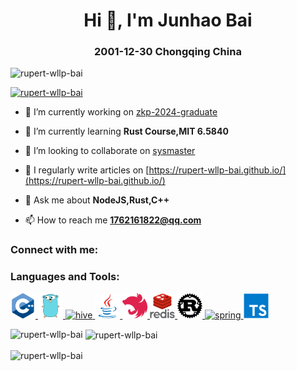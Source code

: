 <h1 align="center">Hi 👋, I'm Junhao Bai</h1>
<h3 align="center">2001-12-30 Chongqing China</h3>

<p align="left"> <img src="https://komarev.com/ghpvc/?username=rupert-wllp-bai&label=Profile%20views&color=0033ff&style=flat" alt="rupert-wllp-bai" /> </p>

<p align="left"> <a href="https://github.com/ryo-ma/github-profile-trophy"><img src="https://github-profile-trophy.vercel.app/?username=rupert-wllp-bai" alt="rupert-wllp-bai" /></a> </p>

- 🔭 I’m currently working on [zkp-2024-graduate](https://github.com/Rupert-WLLP-Bai/zkp-2024-graduate)

- 🌱 I’m currently learning **Rust Course,MIT 6.5840**

- 👯 I’m looking to collaborate on [sysmaster](https://gitee.com/openeuler/open-source-summer/issues/I6XKVU?from=project-issue)

- 📝 I regularly write articles on [https://rupert-wllp-bai.github.io/](https://rupert-wllp-bai.github.io/)

- 💬 Ask me about **NodeJS,Rust,C++**

- 📫 How to reach me **1762161822@qq.com**

<h3 align="left">Connect with me:</h3>
<p align="left">
</p>

<h3 align="left">Languages and Tools:</h3>
<p align="left"> <a href="https://www.w3schools.com/cpp/" target="_blank" rel="noreferrer"> <img src="https://raw.githubusercontent.com/devicons/devicon/master/icons/cplusplus/cplusplus-original.svg" alt="cplusplus" width="40" height="40"/> </a> <a href="https://golang.org" target="_blank" rel="noreferrer"> <img src="https://raw.githubusercontent.com/devicons/devicon/master/icons/go/go-original.svg" alt="go" width="40" height="40"/> </a> <a href="https://hive.apache.org/" target="_blank" rel="noreferrer"> <img src="https://www.vectorlogo.zone/logos/apache_hive/apache_hive-icon.svg" alt="hive" width="40" height="40"/> </a> <a href="https://www.java.com" target="_blank" rel="noreferrer"> <img src="https://raw.githubusercontent.com/devicons/devicon/master/icons/java/java-original.svg" alt="java" width="40" height="40"/> </a> <a href="https://nestjs.com/" target="_blank" rel="noreferrer"> <img src="https://raw.githubusercontent.com/devicons/devicon/master/icons/nestjs/nestjs-plain.svg" alt="nestjs" width="40" height="40"/> </a> <a href="https://redis.io" target="_blank" rel="noreferrer"> <img src="https://raw.githubusercontent.com/devicons/devicon/master/icons/redis/redis-original-wordmark.svg" alt="redis" width="40" height="40"/> </a> <a href="https://www.rust-lang.org" target="_blank" rel="noreferrer"> <img src="https://raw.githubusercontent.com/devicons/devicon/master/icons/rust/rust-plain.svg" alt="rust" width="40" height="40"/> </a> <a href="https://spring.io/" target="_blank" rel="noreferrer"> <img src="https://www.vectorlogo.zone/logos/springio/springio-icon.svg" alt="spring" width="40" height="40"/> </a> <a href="https://www.typescriptlang.org/" target="_blank" rel="noreferrer"> <img src="https://raw.githubusercontent.com/devicons/devicon/master/icons/typescript/typescript-original.svg" alt="typescript" width="40" height="40"/> </a> </p>

<p><img align="left" src="https://github-readme-stats.vercel.app/api/top-langs?username=rupert-wllp-bai&show_icons=true&layout=compact" alt="rupert-wllp-bai" /></p>

<p>&nbsp;<img align="center" src="https://github-readme-stats.vercel.app/api?username=rupert-wllp-bai&show_icons=true&locale=en&layout=compact" alt="rupert-wllp-bai" /></p>

<p><img align="center" src="https://github-readme-streak-stats.herokuapp.com/?user=rupert-wllp-bai&theme=default" alt="rupert-wllp-bai" /></p>
